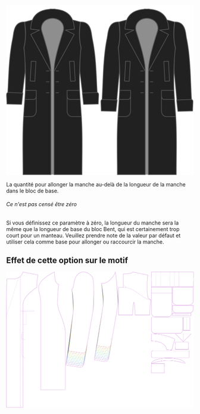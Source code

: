 ![Bonus de longueur de manche](./sleevelengthbonus.svg)

La quantité pour allonger la manche au-delà de la longueur de la manche dans le bloc de base.

<Note>

###### Ce n'est pas censé être zéro

Si vous définissez ce paramètre à zéro, la longueur du manche sera la même que la longueur de base du bloc Bent,
qui est certainement trop court pour un manteau.
Veuillez prendre note de la valeur par défaut et utiliser cela comme base pour allonger ou raccourcir la manche.

</Note>

## Effet de cette option sur le motif
![Cette image montre l'effet de cette option en superposant plusieurs variantes qui ont une valeur différente pour cette option](carlita_sleevelengthbonus_sample.svg "Effet de cette option sur le motif")